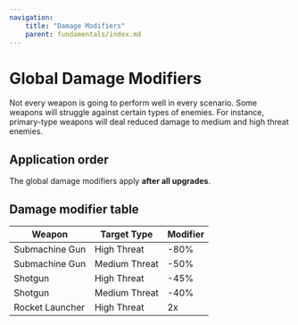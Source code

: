 ```yaml
---
navigation:
    title: "Damage Modifiers"
    parent: fundamentals/index.md
---
```


# Global Damage Modifiers
Not every weapon is going to perform well in every scenario. Some weapons will struggle against certain types of enemies.
For instance, primary-type weapons will deal reduced damage to medium and high threat enemies.

## Application order
The global damage modifiers apply **after all upgrades**.

## Damage modifier table

| Weapon          | Target Type   | Modifier |
|-----------------|---------------|----------|
| Submachine Gun  | High Threat   | -80%     |
| Submachine Gun  | Medium Threat | -50%     |
| Shotgun         | High Threat   | -45%     |
| Shotgun         | Medium Threat | -40%     |
| Rocket Launcher | High Threat   | 2x       |